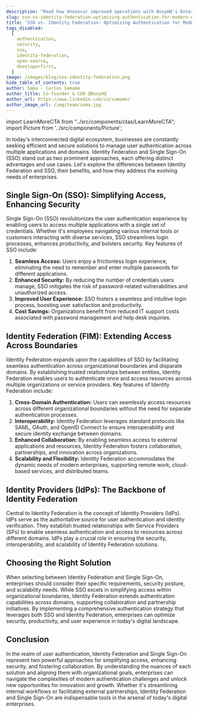 ```yaml
---
description: "Read how Unosecur improved operations with BoxyHQ's Enterprise SSO, enhancing security and streamlining access in our case study."
slug: sso-vs-identity-federation-optimizing-authentication-for-modern-enterprises
title: 'SSO vs. Identity Federation: Optimizing Authentication for Modern Enterprises'
tags_disabled:
  [
    authentication,
    security,
    sso,
    identity-federation,
    open-source,
    developerfirst,
  ]
image: /images/blog/sso-identity-federation.png
hide_table_of_contents: true
author: Sama - Carlos Samame
author_title: Co-founder & COO @BoxyHQ
author_url: https://www.linkedin.com/in/samame/
author_image_url: /img/team/sama.jpg
---
```


import LearnMoreCTA from "../src/components/ctas/LearnMoreCTA";
import Picture from '../src/components/Picture';

In today's interconnected digital ecosystem, businesses are constantly seeking efficient and secure solutions to manage user authentication across multiple applications and domains. Identity Federation and Single Sign-On (SSO) stand out as two prominent approaches, each offering distinct advantages and use cases. Let's explore the differences between Identity Federation and SSO, their benefits, and how they address the evolving needs of enterprises.

## Single Sign-On (SSO): Simplifying Access, Enhancing Security

Single Sign-On (SSO) revolutionizes the user authentication experience by enabling users to access multiple applications with a single set of credentials. Whether it's employees navigating various internal tools or customers interacting with diverse services, SSO streamlines login processes, enhances productivity, and bolsters security. Key features of SSO include:

1. **Seamless Access:** Users enjoy a frictionless login experience, eliminating the need to remember and enter multiple passwords for different applications.
2. **Enhanced Security:** By reducing the number of credentials users manage, SSO mitigates the risk of password-related vulnerabilities and unauthorized access.
3. **Improved User Experience:** SSO fosters a seamless and intuitive login process, boosting user satisfaction and productivity.
4. **Cost Savings:** Organizations benefit from reduced IT support costs associated with password management and help desk inquiries.

## Identity Federation (FIM): Extending Access Across Boundaries

Identity Federation expands upon the capabilities of SSO by facilitating seamless authentication across organizational boundaries and disparate domains. By establishing trusted relationships between entities, Identity Federation enables users to authenticate once and access resources across multiple organizations or service providers. Key features of Identity Federation include:

1. **Cross-Domain Authentication:** Users can seamlessly access resources across different organizational boundaries without the need for separate authentication processes.
2. **Interoperability:** Identity Federation leverages standard protocols like SAML, OAuth, and OpenID Connect to ensure interoperability and secure identity exchange between domains.
3. **Enhanced Collaboration:** By enabling seamless access to external applications and resources, Identity Federation fosters collaboration, partnerships, and innovation across organizations.
4. **Scalability and Flexibility:** Identity Federation accommodates the dynamic needs of modern enterprises, supporting remote work, cloud-based services, and distributed teams.

<Picture alt="Illustration of Single Sign-On and Identity Federation process with five icons representing a user, secure cloud, sync, email, and computer." pictureSrc="/images/blog/sso-fim" height="582" width="800" />

## Identity Providers (IdPs): The Backbone of Identity Federation

Central to Identity Federation is the concept of Identity Providers (IdPs). IdPs serve as the authoritative source for user authentication and identity verification. They establish trusted relationships with Service Providers (SPs) to enable seamless authentication and access to resources across different domains. IdPs play a crucial role in ensuring the security, interoperability, and scalability of Identity Federation solutions.

## Choosing the Right Solution

When selecting between Identity Federation and Single Sign-On, enterprises should consider their specific requirements, security posture, and scalability needs. While SSO excels in simplifying access within organizational boundaries, Identity Federation extends authentication capabilities across domains, supporting collaboration and partnership initiatives. By implementing a comprehensive authentication strategy that leverages both SSO and Identity Federation, enterprises can optimize security, productivity, and user experience in today's digital landscape.

<LearnMoreCTA label="Learn more about BoxyHQ's Products" url="/products/overview" />

## Conclusion

In the realm of user authentication, Identity Federation and Single Sign-On represent two powerful approaches for simplifying access, enhancing security, and fostering collaboration. By understanding the nuances of each solution and aligning them with organizational goals, enterprises can navigate the complexities of modern authentication challenges and unlock new opportunities for innovation and growth. Whether it's streamlining internal workflows or facilitating external partnerships, Identity Federation and Single Sign-On are indispensable tools in the arsenal of today's digital enterprises.
